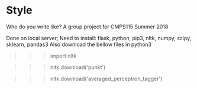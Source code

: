 # Style
Who do you write like? A group project for CMPS115 Summer 2018


Done on local server; Need to install: flask, python, pip3, nltk, numpy, scipy, sklearn, pandas3
Also download the bellow files in python3

>>> import nltk

>>> nltk.download('punkt')

>>> nltk.download('averaged_perceptron_tagger')

